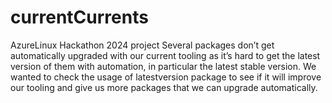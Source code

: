 # currentCurrents
AzureLinux Hackathon 2024 project
Several packages don’t get automatically upgraded with our current tooling as it’s hard to get the latest version of them with automation, in particular the latest stable version.
We wanted to check the usage of latestversion package to see if it will improve our tooling and give us more packages that we can upgrade automatically.
